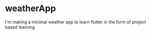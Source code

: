 # weatherApp
I'm making a minimal weather app to learn flutter in the form of project based learning
